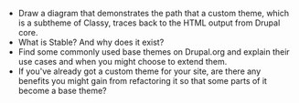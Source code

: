 * Draw a diagram that demonstrates the path that a custom theme, which is a subtheme of Classy, traces back to the HTML output from Drupal core.
* What is Stable? And why does it exist?
* Find some commonly used base themes on Drupal.org and explain their use cases and when you might choose to extend them.
* If you've already got a custom theme for your site, are there any benefits you might gain from refactoring it so that some parts of it become a base theme?





